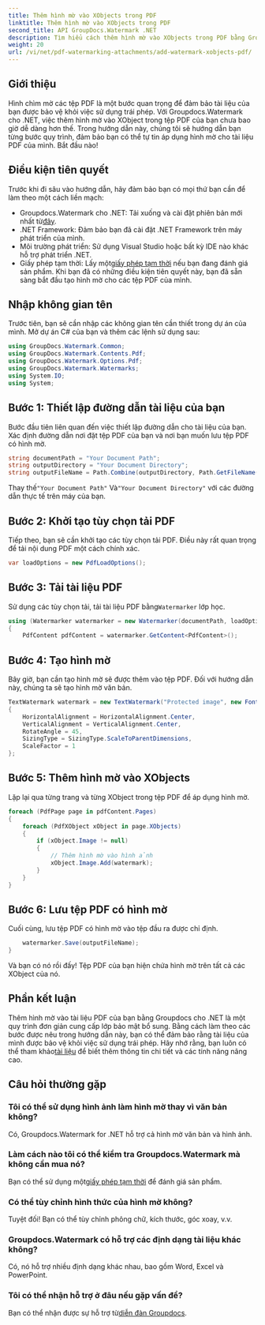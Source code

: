 ```yaml
---
title: Thêm hình mờ vào XObjects trong PDF
linktitle: Thêm hình mờ vào XObjects trong PDF
second_title: API GroupDocs.Watermark .NET
description: Tìm hiểu cách thêm hình mờ vào XObjects trong PDF bằng Groupdocs.Watermark cho .NET. Hãy làm theo hướng dẫn từng bước của chúng tôi để dễ dàng thực hiện.
weight: 20
url: /vi/net/pdf-watermarking-attachments/add-watermark-xobjects-pdf/
---
```

## Giới thiệu
Hình chìm mờ các tệp PDF là một bước quan trọng để đảm bảo tài liệu của bạn được bảo vệ khỏi việc sử dụng trái phép. Với Groupdocs.Watermark cho .NET, việc thêm hình mờ vào XObject trong tệp PDF của bạn chưa bao giờ dễ dàng hơn thế. Trong hướng dẫn này, chúng tôi sẽ hướng dẫn bạn từng bước quy trình, đảm bảo bạn có thể tự tin áp dụng hình mờ cho tài liệu PDF của mình. Bắt đầu nào!
## Điều kiện tiên quyết
Trước khi đi sâu vào hướng dẫn, hãy đảm bảo bạn có mọi thứ bạn cần để làm theo một cách liền mạch:
-  Groupdocs.Watermark cho .NET: Tải xuống và cài đặt phiên bản mới nhất từ[đây](https://releases.groupdocs.com/Watermark/net/).
- .NET Framework: Đảm bảo bạn đã cài đặt .NET Framework trên máy phát triển của mình.
- Môi trường phát triển: Sử dụng Visual Studio hoặc bất kỳ IDE nào khác hỗ trợ phát triển .NET.
-  Giấy phép tạm thời: Lấy một[giấy phép tạm thời](https://purchase.groupdocs.com/temporary-license/) nếu bạn đang đánh giá sản phẩm.
Khi bạn đã có những điều kiện tiên quyết này, bạn đã sẵn sàng bắt đầu tạo hình mờ cho các tệp PDF của mình.
## Nhập không gian tên
Trước tiên, bạn sẽ cần nhập các không gian tên cần thiết trong dự án của mình. Mở dự án C# của bạn và thêm các lệnh sử dụng sau:
```csharp
using GroupDocs.Watermark.Common;
using GroupDocs.Watermark.Contents.Pdf;
using GroupDocs.Watermark.Options.Pdf;
using GroupDocs.Watermark.Watermarks;
using System.IO;
using System;
```
## Bước 1: Thiết lập đường dẫn tài liệu của bạn
Bước đầu tiên liên quan đến việc thiết lập đường dẫn cho tài liệu của bạn. Xác định đường dẫn nơi đặt tệp PDF của bạn và nơi bạn muốn lưu tệp PDF có hình mờ.
```csharp
string documentPath = "Your Document Path";
string outputDirectory = "Your Document Directory";
string outputFileName = Path.Combine(outputDirectory, Path.GetFileName(documentPath));
```
 Thay thế`"Your Document Path"` Và`"Your Document Directory"` với các đường dẫn thực tế trên máy của bạn.
## Bước 2: Khởi tạo tùy chọn tải PDF
Tiếp theo, bạn sẽ cần khởi tạo các tùy chọn tải PDF. Điều này rất quan trọng để tải nội dung PDF một cách chính xác.
```csharp
var loadOptions = new PdfLoadOptions();
```
## Bước 3: Tải tài liệu PDF
Sử dụng các tùy chọn tải, tải tài liệu PDF bằng`Watermarker` lớp học.
```csharp
using (Watermarker watermarker = new Watermarker(documentPath, loadOptions))
{
    PdfContent pdfContent = watermarker.GetContent<PdfContent>();
```
## Bước 4: Tạo hình mờ
Bây giờ, bạn cần tạo hình mờ sẽ được thêm vào tệp PDF. Đối với hướng dẫn này, chúng ta sẽ tạo hình mờ văn bản.
```csharp
TextWatermark watermark = new TextWatermark("Protected image", new Font("Arial", 8))
{
    HorizontalAlignment = HorizontalAlignment.Center,
    VerticalAlignment = VerticalAlignment.Center,
    RotateAngle = 45,
    SizingType = SizingType.ScaleToParentDimensions,
    ScaleFactor = 1
};
```
## Bước 5: Thêm hình mờ vào XObjects
Lặp lại qua từng trang và từng XObject trong tệp PDF để áp dụng hình mờ.
```csharp
foreach (PdfPage page in pdfContent.Pages)
{
    foreach (PdfXObject xObject in page.XObjects)
    {
        if (xObject.Image != null)
        {
            // Thêm hình mờ vào hình ảnh
            xObject.Image.Add(watermark);
        }
    }
}
```
## Bước 6: Lưu tệp PDF có hình mờ
Cuối cùng, lưu tệp PDF có hình mờ vào tệp đầu ra được chỉ định.
```csharp
    watermarker.Save(outputFileName);
}
```
Và bạn có nó rồi đấy! Tệp PDF của bạn hiện chứa hình mờ trên tất cả các XObject của nó.
## Phần kết luận
 Thêm hình mờ vào tài liệu PDF của bạn bằng Groupdocs cho .NET là một quy trình đơn giản cung cấp lớp bảo mật bổ sung. Bằng cách làm theo các bước được nêu trong hướng dẫn này, bạn có thể đảm bảo rằng tài liệu của mình được bảo vệ khỏi việc sử dụng trái phép. Hãy nhớ rằng, bạn luôn có thể tham khảo[tài liệu](https://tutorials.groupdocs.com/Watermark/net/) để biết thêm thông tin chi tiết và các tính năng nâng cao.
## Câu hỏi thường gặp
### Tôi có thể sử dụng hình ảnh làm hình mờ thay vì văn bản không?
Có, Groupdocs.Watermark for .NET hỗ trợ cả hình mờ văn bản và hình ảnh.
### Làm cách nào tôi có thể kiểm tra Groupdocs.Watermark mà không cần mua nó?
 Bạn có thể sử dụng một[giấy phép tạm thời](https://purchase.groupdocs.com/temporary-license/) để đánh giá sản phẩm.
### Có thể tùy chỉnh hình thức của hình mờ không?
Tuyệt đối! Bạn có thể tùy chỉnh phông chữ, kích thước, góc xoay, v.v.
### Groupdocs.Watermark có hỗ trợ các định dạng tài liệu khác không?
Có, nó hỗ trợ nhiều định dạng khác nhau, bao gồm Word, Excel và PowerPoint.
### Tôi có thể nhận hỗ trợ ở đâu nếu gặp vấn đề?
 Bạn có thể nhận được sự hỗ trợ từ[diễn đàn Groupdocs](https://forum.groupdocs.com/c/watermark/19).